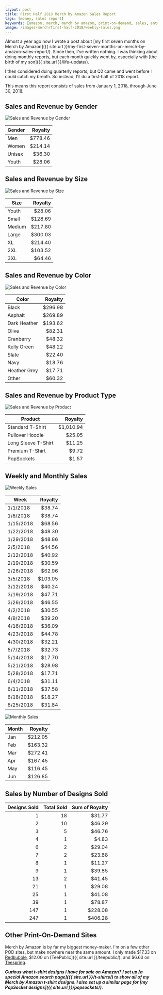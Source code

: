 ```yaml
---
layout: post
title: First Half 2018 Merch by Amazon Sales Report
tags: [money, sales report]
keywords: [amazon, merch, merch by amazon, print-on-demand, sales, entrepreneur, excel, charts]
image: /images/merch/first-half-2018/weekly-sales.png
---
```


Almost a year ago now I wrote a post about [my first seven months on Merch by Amazon]({{ site.url }}/my-first-seven-months-on-merch-by-amazon-sales-report/). Since then, I've written nothing. I was thinking about doing monthly reports, but each month quickly went by, especially with [the birth of my son]({{ site.url }}/life-update/).

I then considered doing quarterly reports, but Q2 came and went before I could catch my breath. So instead, I'll do a first-half of 2018 report.

This means this report consists of sales from January 1, 2018, through June 30, 2018.

## Sales and Revenue by Gender

![Sales and Revenue by Gender](/images/merch/first-half-2018/gender-sales-pie.png)

Gender | Royalty
--- | ---:
Men |  $778.46
Women |  $214.14
Unisex |  $36.30
Youth |  $28.06

## Sales and Revenue by Size

![Sales and Revenue by Size](/images/merch/first-half-2018/size-sales-pie.png)

Size | Royalty
--- | ---:
Youth |  $28.06
Small |  $128.69
Medium |  $217.80
Large |  $300.03
XL |  $214.40
2XL |  $103.52
3XL |  $64.46

## Sales and Revenue by Color

![Sales and Revenue by Color](/images/merch/first-half-2018/color-sales-pie.png)

Color | Royalty
--- | ---:
Black |  $296.98
Asphalt |  $269.89
Dark Heather |  $193.62
Olive |  $82.31
Cranberry |  $48.32
Kelly Green |  $48.22
Slate |  $22.40
Navy |  $18.76
Heather Grey |  $17.71
Other |  $60.32

## Sales and Revenue by Product Type

![Sales and Revenue by Product](/images/merch/first-half-2018/product-sales-pie.png)

Product | Royalty
--- | ---:
Standard T-Shirt |  $1,010.94
Pullover Hoodie |  $25.05
Long Sleeve T-Shirt |  $11.25
Premium T-Shirt |  $9.72
PopSockets |  $1.57

## Weekly and Monthly Sales

![Weekly Sales](/images/merch/first-half-2018/weekly-sales.png)

Week | Royalty
--- | ---:
1/1/2018 |  $38.74
1/8/2018 |  $38.74
1/15/2018 |  $68.56
1/22/2018 |  $48.30
1/29/2018 |  $48.86
2/5/2018 |  $44.56
2/12/2018 |  $40.92
2/19/2018 |  $30.59
2/26/2018 |  $62.96
3/5/2018 |  $103.05
3/12/2018 |  $40.24
3/19/2018 |  $47.71
3/26/2018 |  $46.55
4/2/2018 |  $30.55
4/9/2018 |  $39.20
4/16/2018 |  $36.09
4/23/2018 |  $44.78
4/30/2018 |  $32.21
5/7/2018 |  $32.73
5/14/2018 |  $17.70
5/21/2018 |  $28.98
5/28/2018 |  $17.71
6/4/2018 |  $31.11
6/11/2018 |  $37.58
6/18/2018 |  $18.27
6/25/2018 |  $31.84

![Monthly Sales](/images/merch/first-half-2018/monthly-sales.png)

Month | Royalty
--- | ---:
Jan |  $212.05
Feb |  $163.32
Mar |  $272.41
Apr |  $167.45
May |  $116.45
Jun |  $126.85

## Sales by Number of Designs Sold

Designs Sold | Total Sold | Sum of Royalty
---: | ---: | ---:
1 | 18 |  $31.77
2 | 10 |  $46.29
3 | 5 |  $46.76
4 | 1 |  $4.83
6 | 2 |  $29.04
7 | 2 |  $23.88
8 | 1 |  $11.27
9 | 1 |  $39.85
13 | 2 |  $41.45
21 | 1 |  $29.08
25 | 1 |  $41.08
39 | 1 |  $78.87
147 | 1 |  $228.08
247 | 1 |  $406.28


## Other Print-On-Demand Sites

Merch by Amazon is by far my biggest money-maker. I'm on a few other POD sites, but make nowhere near the same amount. I only made $17.33 on [Redbubble](https://www.redbubble.com/en/people/joehx), $12.00 on [TeePublic]({{ site.url }}/teepublic/), and $6.63 on [Teespring](https://teespring.com/stores/joehxs-store).

***Curious what t-shirt designs I have for sale on Amazon? I set up [a special Amazon search page]({{ site.url }}/t-shirts/) to show all of my Merch by Amazon t-shirt designs. I also set up a similar page for [my PopSocket designs]({{ site.url }}/popsockets/).***